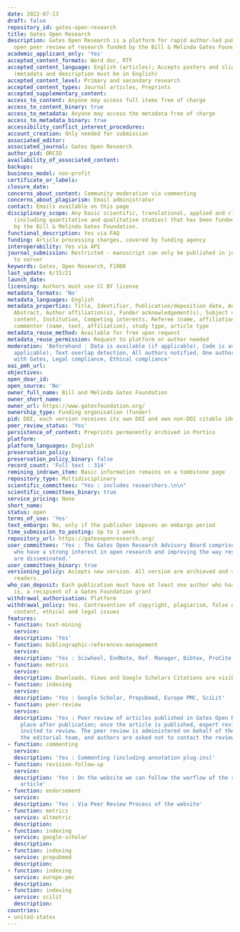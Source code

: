 ```yaml
---
date: 2022-07-13
draft: false
repository_id: gates-open-research
title: Gates Open Research
description: Gates Open Research is a platform for rapid author-led publication and
  open peer review of research funded by the Bill & Melinda Gates Foundation
academic_applicant_only: 'Yes'
accepted_content_formats: Word doc, RTF
accepted_content_language: English (articles); Accepts posters and slides in all languages
  (metadata and description must be in English)
accepted_content_level: Primary and secondary research
accepted_content_types: Journal articles, Preprints
accepted_supplementary_content:
access_to_content: Anyone may access full items free of charge
access_to_content_binary: true
access_to_metadata: Anyone may access the metadata free of charge
access_to_metadata_binary: true
accessibility_conflict_interest_procedures:
account_creation: Only needed for submission
associated_editor:
associated_journal: Gates Open Research
author_pid: ORCID
availability_of_associated_content:
backups:
business_model: non-profit
certificate_or_labels:
closure_date:
concerns_about_content: Community moderation via commenting
concerns_about_plagiarism: Email administrator
contact: Emails available on this page
disciplinary_scope: Any basic scientific, translational, applied and clinical research
  (including quantitative and qualitative studies) that has been funded (or co-funded)
  by the Bill & Melinda Gates Foundation.
functional_description: Yes via FAQ
funding: Article processing charges, covered by funding agency
interoperability: Yes via API
journal_submission: Restricted - manuscript can only be published in journal linked
  to server
keywords: Gates, Open Research, F1000
last_update: 6/15/21
launch_date:
licensing: Authors must use CC BY license
metadata_formats: 'No'
metadata_languages: English
metadata_properties: Title, Identifier, Publication/deposition date, Author name(s),
  Abstract, Author affiliation(s), Funder acknowledgement(s), Subject category, Full-text
  content, Institution, Competing interests, Referee (name, affiliation, referee report),
  commenter (name, text, affiliation), study type, article type
metadata_reuse_method: Available for free upon request
metadata_reuse_permission: Request to platform or author needed
moderation: 'Beforehand : Data is available (if applicable), Code is available (if
  applicable), Text overlap detection, All authors notified, One author affiliated
  with Gates, Legal compliance, Ethical compliance'
oai_pmh_url:
objectives:
open_doar_id:
open_source: 'No'
owner_full_name: Bill and Melinda Gates Foundation
owner_short_name:
owner_url: https://www.gatesfoundation.org/
ownership_type: Funding organisation (funder)
pid: DOI, each version receives its own DOI and own non-DOI citable identifier
peer_review_status: 'Yes'
persistence_of_content: Preprints permanently archived in Portico
platform:
platform_languages: English
preservation_policy:
preservation_policy_binary: false
record_count: 'Full text : 314'
remining_indrawn_item: Basic information remains on a tombstone page
repository_type: Multidisciplinary
scientific_committees: "Yes : includes researchers.\n\n"
scientific_committees_binary: true
service_pricing: None
short_name:
status: open
terms_of_use: 'Yes'
text_embargo: No, only if the publisher imposes an embargo period
time_submission_to_posting: Up to 1 week
repository_url: https://gatesopenresearch.org/
user_committees: 'Yes : The Gates Open Research Advisory Board comprises individuals
  who have a strong interest in open research and improving the way research findings
  are disseminated.'
user_committees_binary: true
versioning_policy: Accepts new version. All version are archieved and visible for
  readers.
who_can_deposit: Each publication must have at least one author who has been, or still
  is, a recipient of a Gates Foundation grant
withdrawal_authorisation: Platform
withdrawal_policy: Yes. Contravention of copyright, plagiarism, false or inaccurate
  content, ethical and legal issues
features:
- function: text-mining
  service:
  description: 'Yes'
- function: bibliographic-references-management
  service:
  description: 'Yes : Sciwheel, EndNote, Ref. Manager, Bibtex, ProCite and Sente'
- function: metrics
  service:
  description: Downloads, Views and Google Scholars Citations are visible to everyone
- function: indexing
  service:
  description: 'Yes : Google Scholar, Prepubmed, Europe PMC, SciLit'
- function: peer-review
  service:
  description: 'Yes : Peer review of articles published in Gates Open Research takes
    place after publication; once the article is published, expert reviewers are formally
    invited to review. The peer review is administered on behalf of the authors by
    the editorial team, and authors are asked not to contact the reviewers directly.'
- function: commenting
  service:
  description: 'Yes : Commenting (including annotation plug-ins)'
- function: revision-follow-up
  service:
  description: 'Yes : On the website we can follow the worflow of the review of the
    article'
- function: endorsement
  service:
  description: 'Yes : Via Peer Review Process of the website'
- function: metrics
  service: altmetric
  description:
- function: indexing
  service: google-scholar
  description:
- function: indexing
  service: prepubmed
  description:
- function: indexing
  service: europe-pmc
  description:
- function: indexing
  service: scilit
  description:
countries:
- united-states
---
```



